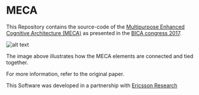# MECA
This Repository contains the source-code of the [Multipurpose Enhanced Cognitive Architecture (MECA)](https://doi.org/10.1016/j.bica.2017.09.006) as presented in the [BICA congress 2017](http://bica2017.bicasociety.org/).


![alt text](https://github.com/CST-Group/MECA/blob/master/imgs/MECA.png "Topology of the MECA architecture")

The image above illustrates how the MECA elements are connected and tied together.

&NewLine;

For more information, refer to the original paper.

&NewLine;


This Software was developed in a partnership with [Ericsson Research](https://github.com/EricssonResearch)

